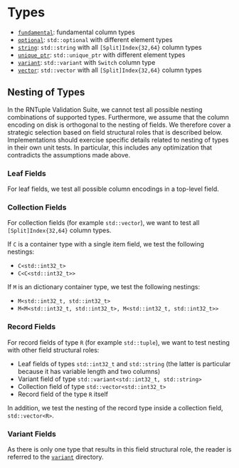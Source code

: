 # Types

 * [`fundamental`](fundamental): fundamental column types
 * [`optional`](optional): `std::optional` with different element types
 * [`string`](string): `std::string` with all `[Split]Index{32,64}` column types
 * [`unique_ptr`](unique_ptr): `std::unique_ptr` with different element types
 * [`variant`](variant): `std::variant` with `Switch` column type
 * [`vector`](vector): `std::vector` with all `[Split]Index{32,64}` column types

## Nesting of Types

In the RNTuple Validation Suite, we cannot test all possible nesting combinations of supported types.
Furthermore, we assume that the column encoding on disk is orthogonal to the nesting of fields.
We therefore cover a strategic selection based on field structural roles that is described below.
Implementations should exercise specific details related to nesting of types in their own unit tests.
In particular, this includes any optimization that contradicts the assumptions made above.

### Leaf Fields

For leaf fields, we test all possible column encodings in a top-level field.

### Collection Fields

For collection fields (for example `std::vector`), we want to test all `[Split]Index{32,64}` column types.

If `C` is a container type with a single item field, we test the following nestings:
 * `C<std::int32_t>`
 * `C<C<std::int32_t>>`

If `M` is an dictionary container type, we test the following nestings:
 * `M<std::int32_t, std::int32_t>`
 * `M<M<std::int32_t, std::int32_t>, M<std::int32_t, std::int32_t>>`

### Record Fields

For record fields of type `R` (for example `std::tuple`), we want to test nesting with other field structural roles:
 * Leaf fields of types `std::int32_t` and `std::string` (the latter is particular because it has variable length and two columns)
 * Variant field of type `std::variant<std::int32_t, std::string>`
 * Collection field of type `std::vector<std::int32_t>`
 * Record field of the type `R` itself

In addition, we test the nesting of the record type inside a collection field, `std::vector<R>`.

### Variant Fields

As there is only one type that results in this field structural role, the reader is referred to the [`variant`](variant) directory.

